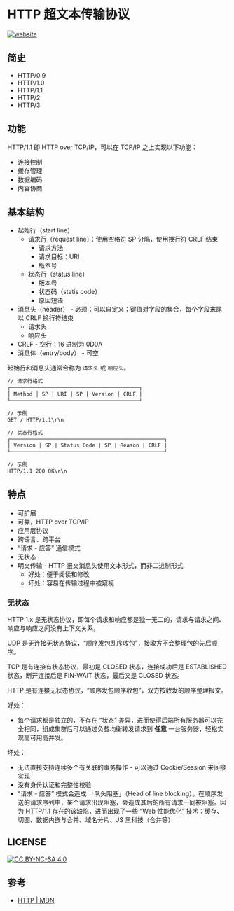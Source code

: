 # HTTP 超文本传输协议

[![website][website-image]][website-href]

[website-image]: https://img.shields.io/website-up-down-green-red/https/githome.io/http/.svg
[website-href]: https://githome.io/http/

## 简史

* HTTP/0.9
* HTTP/1.0
* HTTP/1.1
* HTTP/2
* HTTP/3

## 功能

HTTP/1.1 即 HTTP over TCP/IP，可以在 TCP/IP 之上实现以下功能：

* 连接控制
* 缓存管理
* 数据编码
* 内容协商

## 基本结构

* 起始行（start line）
  * 请求行（request line）：使用空格符 SP 分隔，使用换行符 CRLF 结束
    * 请求方法
    * 请求目标：URI
    * 版本号
  * 状态行（status line）
    * 版本号
    * 状态码（statis code）
    * 原因短语
* 消息头（header） - 必须；可以自定义；键值对字段的集合，每个字段末尾以 CRLF 换行符结束
  * 请求头
  * 响应头
* CRLF - 空行；16 进制为 0D0A
* 消息体（entry/body） - 可空

起始行和消息头通常合称为 `请求头` 或 `响应头`。

```txt
// 请求行格式
┌─────────────────────────────────────────┐
│ Method │ SP | URI | SP | Version | CRLF |
└─────────────────────────────────────────┘

// 示例
GET / HTTP/1.1\r\n
```

```txt
// 状态行格式
┌─────────────────────────────────────────────────┐
│ Version │ SP | Status Code | SP | Reason | CRLF |
└─────────────────────────────────────────────────┘

// 示例
HTTP/1.1 200 OK\r\n
```

## 特点

* 可扩展
* 可靠，HTTP over TCP/IP
* 应用层协议
* 跨语言、跨平台
* “请求 - 应答” 通信模式
* 无状态
* 明文传输 - HTTP 报文消息头使用文本形式，而非二进制形式
  * 好处：便于阅读和修改
  * 坏处：容易在传输过程中被窥视

### 无状态

HTTP 1.x 是无状态协议，即每个请求和响应都是独一无二的，请求与请求之间、响应与响应之间没有上下文关系。

UDP 是无连接无状态协议，“顺序发包乱序收包”，接收方不会整理包的先后顺序。

TCP 是有连接有状态协议，最初是 CLOSED 状态，连接成功后是 ESTABLISHED 状态，断开连接后是 FIN-WAIT 状态，最后又是 CLOSED 状态。

HTTP 是有连接无状态协议，“顺序发包顺序收包”，双方按收发的顺序整理报文。

好处：

* 每个请求都是独立的，不存在 “状态” 差异，进而使得后端所有服务器可以完全相同，组成集群后可以通过负载均衡转发请求到 **任意** 一台服务器，轻松实现高可用高并发。

坏处：

* 无法直接支持连续多个有关联的事务操作 - 可以通过 Cookie/Session 来间接实现
* 没有身份认证和完整性校验
* “请求 - 应答” 模式会造成 「队头阻塞」（Head of line blocking）。在顺序发送的请求序列中，某个请求出现阻塞，会造成其后的所有请求一同被阻塞。因为 HTTP/1.1 存在的该缺陷，进而出现了一些 “Web 性能优化” 技术：缓存、切图、数据内嵌与合并、域名分片、JS 黑科技（合并等）

## LICENSE

[![CC BY-NC-SA 4.0](https://licensebuttons.net/l/by-nc-sa/4.0/88x31.png)](LICENSE)

## 参考

* [HTTP | MDN](https://developer.mozilla.org/zh-CN/docs/Web/HTTP)
